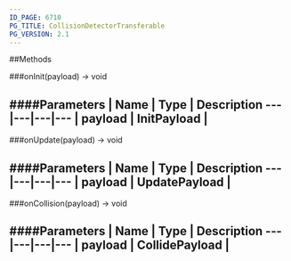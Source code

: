 ```yaml
---
ID_PAGE: 6710
PG_TITLE: CollisionDetectorTransferable
PG_VERSION: 2.1
---
```




##Methods

###onInit(payload) &rarr; void

####Parameters
 | Name | Type | Description
---|---|---|---
 | payload | InitPayload | 
---

###onUpdate(payload) &rarr; void

####Parameters
 | Name | Type | Description
---|---|---|---
 | payload | UpdatePayload | 
---

###onCollision(payload) &rarr; void

####Parameters
 | Name | Type | Description
---|---|---|---
 | payload | CollidePayload | 
---
